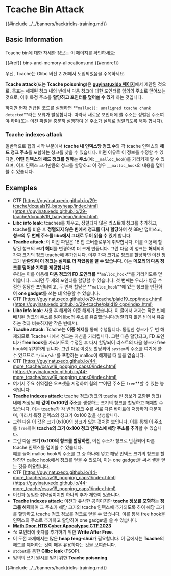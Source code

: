 # Tcache Bin Attack

{{#include ../../banners/hacktricks-training.md}}

## Basic Information

Tcache bin에 대한 자세한 정보는 이 페이지를 확인하세요:

{{#ref}}
bins-and-memory-allocations.md
{{#endref}}

우선, Tcache는 Glibc 버전 2.26에서 도입되었음을 주목하세요.

**Tcache attack**(또는 **Tcache poisoning**)은 [**guyinatuxido 페이지**](https://guyinatuxedo.github.io/29-tcache/tcache_explanation/index.html)에서 제안된 것으로, 목표는 해제된 청크 내의 빈에서 다음 청크에 대한 포인터를 임의의 주소로 덮어쓰는 것으로, 이후 특정 주소를 **할당하고 포인터를 덮어쓸 수 있게** 하는 것입니다.

하지만 현재 언급된 코드를 실행하면 **`malloc(): unaligned tcache chunk detected`**라는 오류가 발생합니다. 따라서 새로운 포인터에 쓸 주소는 정렬된 주소여야 하며(또는 이진 파일을 충분히 실행하여 쓴 주소가 실제로 정렬되도록 해야 합니다).

### Tcache indexes attack

일반적으로 힙의 시작 부분에서 **tcache 내 인덱스당 청크 수**와 각 tcache 인덱스의 **헤드 청크 주소**를 포함하는 청크를 찾을 수 있습니다. 어떤 이유로 이 정보를 수정할 수 있다면, **어떤 인덱스의 헤드 청크를 원하는 주소**(예: `__malloc_hook`)를 가리키게 할 수 있으며, 이후 인덱스 크기만큼의 청크를 할당하고 이 경우 `__malloc_hook`의 내용을 덮어쓸 수 있습니다.

## Examples

- CTF [https://guyinatuxedo.github.io/29-tcache/dcquals19_babyheap/index.html](https://guyinatuxedo.github.io/29-tcache/dcquals19_babyheap/index.html)
- **Libc info leak**: tcaches를 채우고, 정렬되지 않은 리스트에 청크를 추가하고, tcache를 비운 후 **정렬되지 않은 빈에서 청크를 다시 할당**하여 첫 8B만 덮어쓰고, **청크의 두 번째 주소를 libc에서 그대로 두어 읽을 수 있게** 합니다.
- **Tcache attack**: 이 이진 파일은 1B 힙 오버플로우에 취약합니다. 이를 이용해 할당된 청크의 **크기 헤더**를 변경하여 더 크게 만듭니다. 그런 다음 이 청크는 **해제**되어 가짜 크기의 청크 tcache에 추가됩니다. 이후 가짜 크기로 청크를 할당하면 이전 청크가 **반환되며 이 청크는 실제로 더 작았음을 알 수 있습니다**. 이는 **메모리의 다음 청크를 덮어쓸 기회를 제공합니다**.\
우리는 이를 이용해 **다음 청크의 FD 포인터를** **`malloc_hook`**를 가리키도록 덮어씁니다. 그러면 두 개의 포인터를 할당할 수 있습니다: 첫 번째는 우리가 방금 수정한 정당한 포인터이고, 두 번째 할당은 **`malloc_hook`**에 있는 청크를 반환하여 **one gadget**를 쓰는 데 악용할 수 있습니다.
- CTF [https://guyinatuxedo.github.io/29-tcache/plaid19_cpp/index.html](https://guyinatuxedo.github.io/29-tcache/plaid19_cpp/index.html)
- **Libc info leak**: 사용 후 해제와 이중 해제가 있습니다. 이 글에서 저자는 작은 빈에 배치된 청크의 주소를 읽어 libc의 주소를 유출했습니다(정렬되지 않은 빈에서 유출하는 것과 비슷하지만 작은 빈에서).
- **Tcache attack**: Tcache는 **이중 해제**를 통해 수행됩니다. 동일한 청크가 두 번 해제되므로 Tcache 내에서 청크는 자신을 가리킵니다. 그런 다음 할당되고, FD 포인터가 **free hook**를 가리키도록 수정된 후 다시 할당되어 리스트의 다음 청크가 free hook에 위치하게 됩니다. 그런 다음 이것도 할당되어 `system`의 주소를 여기에 쓸 수 있으므로 `"/bin/sh"`를 포함하는 malloc이 해제될 때 셸을 얻습니다.
- CTF [https://guyinatuxedo.github.io/44-more_tcache/csaw19_popping_caps0/index.html](https://guyinatuxedo.github.io/44-more_tcache/csaw19_popping_caps0/index.html)
- 여기서 주요 취약점은 오프셋을 지정하여 힙의 **어떤 주소든 `free`**할 수 있는 능력입니다.
- **Tcache indexes attack**: tcache 청크(청크의 tcache 빈 정보가 포함된 청크) 내에 저장될 때 **값이 0x100인 주소**를 생성하는 크기의 청크를 할당하고 해제할 수 있습니다. 이는 tcache가 각 빈의 청크 수를 서로 다른 바이트에 저장하기 때문이며, 따라서 특정 인덱스의 청크가 0x100 값을 생성합니다.
- 그런 다음 이 값은 크기 0x100의 청크가 있는 것처럼 보입니다. 이를 통해 이 주소를 `free`하여 **tcache의 크기 0x100 청크 인덱스에 해당 주소를 추가**할 수 있습니다.
- 그런 다음 **크기 0x100의 청크를 할당하면**, 이전 주소가 청크로 반환되어 다른 tcache 인덱스를 덮어쓸 수 있습니다.\
예를 들어 malloc hook의 주소를 그 중 하나에 넣고 해당 인덱스 크기의 청크를 할당하면 calloc hook에서 청크를 얻을 수 있으며, 이는 one gadget을 써서 셸을 얻는 것을 허용합니다.
- CTF [https://guyinatuxedo.github.io/44-more_tcache/csaw19_popping_caps1/index.html](https://guyinatuxedo.github.io/44-more_tcache/csaw19_popping_caps1/index.html)
- 이전과 동일한 취약점이지만 하나의 추가 제한이 있습니다.
- **Tcache indexes attack**: 이전과 유사한 공격이지만 **tcache 정보를 포함하는 청크를 해제**하여 그 주소가 해당 크기의 tcache 인덱스에 추가되도록 하여 해당 크기를 할당하고 tcache 청크 정보를 청크로 얻을 수 있습니다. 이를 통해 free hook을 인덱스의 주소로 추가하고 할당하여 one gadget을 쓸 수 있습니다.
- [**Math Door. HTB Cyber Apocalypse CTF 2023**](https://7rocky.github.io/en/ctf/other/htb-cyber-apocalypse/math-door/)
- `fd` 포인터에 숫자를 추가하기 위한 **Write After Free**.
- 이 도전 과제에서는 많은 **heap feng-shui**가 필요합니다. 이 글에서는 **Tcache**의 헤드를 제어하는 것이 매우 유용하다는 것을 보여줍니다.
- `stdout`를 통한 **Glibc leak** (FSOP).
- 임의의 쓰기 원시를 얻기 위한 **Tcache poisoning**.

{{#include ../../banners/hacktricks-training.md}}
